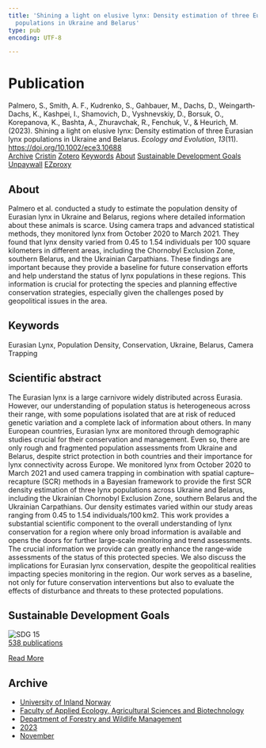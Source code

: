 ```yaml
---
title: 'Shining a light on elusive lynx: Density estimation of three Eurasian lynx
  populations in Ukraine and Belarus'
type: pub
encoding: UTF-8

---
```

<h1>Publication</h1>
<article id="csl-bib-container-MR65EHY4" class="csl-bib-container">
  <div class="csl-bib-body"> <div class="csl-entry">Palmero, S., Smith, A. F., Kudrenko, S., Gahbauer, M., Dachs, D., Weingarth‐Dachs, K., Kashpei, I., Shamovich, D., Vyshnevskiy, D., Borsuk, O., Korepanova, K., Bashta, A., Zhuravchak, R., Fenchuk, V., &#38; Heurich, M. (2023). Shining a light on elusive lynx: Density estimation of three Eurasian lynx populations in Ukraine and Belarus. <i>Ecology and Evolution</i>, <i>13</i>(11). <a href="https://doi.org/10.1002/ece3.10688">https://doi.org/10.1002/ece3.10688</a></div> </div>
  <div class="csl-bib-buttons">
    <a href="#taxonomy-article-MR65EHY4" alt="archive" class="csl-bib-button">Archive</a>
    <a href="https://app.cristin.no/results/show.jsf?id=2203984" alt="Cristin" class="csl-bib-button">Cristin</a>
    <a href="http://zotero.org/groups/5881554/items/MR65EHY4" alt="Zotero" class="csl-bib-button">Zotero</a>
    <a href="#keywords-article-MR65EHY4" alt="keywords" class="csl-bib-button">Keywords</a>
    <a href="#about-article-MR65EHY4" alt="about_pub" class="csl-bib-button">About</a>
    <a href="#sdg-article-MR65EHY4" alt="sdg" class="csl-bib-button">Sustainable Development Goals</a>
    <a href="https://onlinelibrary.wiley.com/doi/pdfdirect/10.1002/ece3.10688" alt="Unpaywall" class="csl-bib-button">Unpaywall</a>
    <a href="https://onlinelibrary.wiley.com/doi/pdfdirect/10.1002/ece3.10688" alt="EZproxy" class="csl-bib-button">EZproxy</a>
  </div>
  <div id="csl-bib-meta-container-MR65EHY4"></div>
</article>
<div id="csl-bib-meta-MR65EHY4" class="csl-bib-meta">
  <article id="about-article-MR65EHY4" class="about_pub-article">
    <h1>About</h1>
    Palmero et al. conducted a study to estimate the population density of Eurasian lynx in Ukraine and Belarus, regions where detailed information about these animals is scarce. Using camera traps and advanced statistical methods, they monitored lynx from October 2020 to March 2021. They found that lynx density varied from 0.45 to 1.54 individuals per 100 square kilometers in different areas, including the Chornobyl Exclusion Zone, southern Belarus, and the Ukrainian Carpathians. These findings are important because they provide a baseline for future conservation efforts and help understand the status of lynx populations in these regions. This information is crucial for protecting the species and planning effective conservation strategies, especially given the challenges posed by geopolitical issues in the area.
  </article>
  <article id="keywords-article-MR65EHY4" class="keywords-article">
    <h1>Keywords</h1>
    Eurasian Lynx, Population Density, Conservation, Ukraine, Belarus, Camera Trapping
  </article>
  <article id="abstract-article-MR65EHY4" class="abstract-article">
    <h1>Scientific abstract</h1>
    The Eurasian lynx is a large carnivore widely distributed across Eurasia. However, our understanding of population status is heterogeneous across their range, with some populations isolated that are at risk of reduced genetic variation and a complete lack of information about others. In many European countries, Eurasian lynx are monitored through demographic studies crucial for their conservation and management. Even so, there are only rough and fragmented population assessments from Ukraine and Belarus, despite strict protection in both countries and their importance for lynx connectivity across Europe. We monitored lynx from October 2020 to March 2021 and used camera trapping in combination with spatial capture–recapture (SCR) methods in a Bayesian framework to provide the first SCR density estimation of three lynx populations across Ukraine and Belarus, including the Ukrainian Chornobyl Exclusion Zone, southern Belarus and the Ukrainian Carpathians. Our density estimates varied within our study areas ranging from 0.45 to 1.54 individuals/100 km2. This work provides a substantial scientific component to the overall understanding of lynx conservation for a region where only broad information is available and opens the doors for further large‐scale monitoring and trend assessments. The crucial information we provide can greatly enhance the range‐wide assessments of the status of this protected species. We also discuss the implications for Eurasian lynx conservation, despite the geopolitical realities impacting species monitoring in the region. Our work serves as a baseline, not only for future conservation interventions but also to evaluate the effects of disturbance and threats to these protected populations.
  </article>
  <article id="sdg-article-MR65EHY4" class="sdg-article">
    <h1>Sustainable Development Goals</h1>
    <div class="sdg-container"><div id="sdg15" class="sdg">
        <img src="{{< params subfolder >}}images/sdg/sdg15_en.png" class="image" alt="SDG 15">
        <div class="sdg-overlay">
          <a href="/en/archive/?key=?sdg=15#archive" class="sdg-publication-count"><span>538</span> publications</a>
          <p><a href="https://sdgs.un.org/goals/goal15" class="sdg-read-more">Read More</a></p>
        </div>
      </div></div>
  </article>
  <article id="taxonomy-article-MR65EHY4" class="taxonomy-article">
    <h1>Archive</h1>
    <ul>
      <li>
        <a href="/en/archive/?key=3DCRN523">University of Inland Norway</a>
      </li>
      <li>
        <a href="/en/archive/?key=T77LXH6D">Faculty of Applied Ecology, Agricultural Sciences and Biotechnology</a>
      </li>
      <li>
        <a href="/en/archive/?key=7TRARPE3">Department of Forestry and Wildlife Management</a>
      </li>
      <li>
        <a href="/en/archive/?key=WXLLSUEU">2023</a>
      </li>
      <li>
        <a href="/en/archive/?key=BJN2DJT2">November</a>
      </li>
    </ul>
  </article>
</div>
